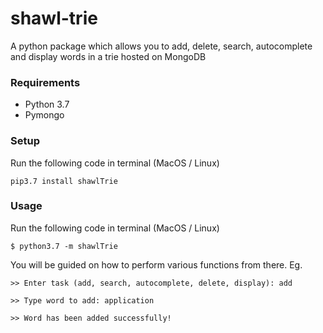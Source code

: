 # shawl-trie
A python package which allows you to add, delete, search, autocomplete and display words in a trie hosted on MongoDB

### Requirements

<ul>
  <li>Python 3.7</li>
  <li>Pymongo</li>
</ul>

### Setup

Run the following code in terminal (MacOS / Linux)
```  
pip3.7 install shawlTrie 
```


### Usage

Run the following code in terminal (MacOS / Linux)
```
$ python3.7 -m shawlTrie
```

You will be guided on how to perform various functions from there.
Eg.
```
>> Enter task (add, search, autocomplete, delete, display): add

>> Type word to add: application

>> Word has been added successfully!
```







